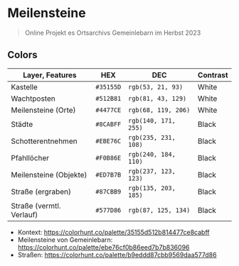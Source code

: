 # Meilensteine

> Online Projekt es Ortsarchivs Gemeinlebarn im Herbst 2023

## Colors

| Layer, Features   | HEX       | DEC               | Contrast |
| ----------------- | --------- | ----------------- | -------- |
| Kastelle          | `#35155D` | `rgb(53, 21, 93)`  | White |
| Wachtposten        | `#512B81` | `rgb(81, 43, 129)` | White |
| Meilensteine (Orte) | `#4477CE` | `rgb(68, 119, 206)` | White |
| Städte            | `#8CABFF` | `rgb(140, 171, 255)` | Black |
| Schotterentnehmen | `#EBE76C` | `rgb(235, 231, 108)` | Black |
| Pfahllöcher | `#F0B86E` | `rgb(240, 184, 110)` | Black |
| Meilensteine (Objekte) | `#ED7B7B` | `rgb(237, 123, 123)` | Black |
| Straße (ergraben) | `#87CBB9` | `rgb(135, 203, 185)` | Black |
| Straße (vermtl. Verlauf) | `#577D86` | `rgb(87, 125, 134)` | Black |

- Kontext: <https://colorhunt.co/palette/35155d512b814477ce8cabff>
- Meilensteine von Gemeinlebarn: <https://colorhunt.co/palette/ebe76cf0b86eed7b7b836096>
- Straßen: <https://colorhunt.co/palette/b9eddd87cbb9569daa577d86>
